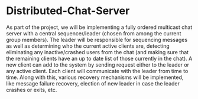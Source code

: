 # Distributed-Chat-Server
As part of the project, we will be implementing a fully ordered multicast chat server with  a central sequencer/leader (chosen from among the current group members). The leader will be responsible for sequencing messages as well as determining who the current active clients are, detecting eliminating any inactive/crashed users from the chat (and making sure that the remaining clients have an up to date list of those currently in the chat). A new client can add to the system by sending request either to the leader or any active client. Each client will communicate with the leader from time to time. Along with this, various recovery mechanisms will be implemented, like message failure recovery, election of new leader in case the leader crashes or exits, etc.
